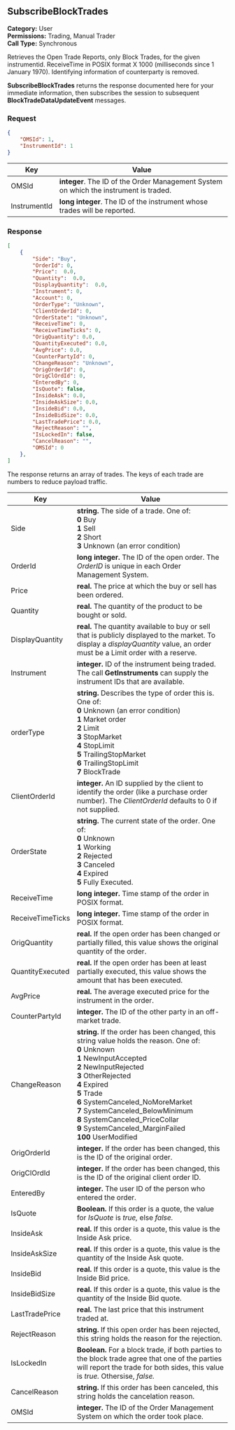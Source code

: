 ## SubscribeBlockTrades

**Category:** User<br />
**Permissions:** Trading, Manual Trader<br />
**Call Type:** Synchronous

Retrieves the Open Trade Reports, only Block Trades, for the given instrumentid. ReceiveTime in POSIX format X 1000 (milliseconds since 1 January 1970). Identifying information of counterparty is removed. 

**SubscribeBlockTrades** returns the response documented here for your immediate information, then subscribes the session to subsequent **BlockTradeDataUpdateEvent** messages.

### Request

```json
{
	"OMSId": 1,
	"InstrumentId": 1
}
```

| Key           | Value                                                        |
| ---------------- | ------------------------------------------------------------ |
| OMSId            | **integer**. The ID of the Order Management System on which the instrument is traded. |
| InstrumentId     | **long integer**. The ID of the instrument whose trades will be reported. |

### Response

```json
[
    {
        "Side": "Buy",
        "OrderId": 0,
        "Price":  0.0,
        "Quantity":  0.0,
        "DisplayQuantity":  0.0,
        "Instrument": 0,
        "Account": 0,
        "OrderType": "Unknown",
        "ClientOrderId": 0,
        "OrderState": "Unknown",
        "ReceiveTime": 0,
        "ReceiveTimeTicks": 0,
        "OrigQuantity": 0.0,
        "QuantityExecuted": 0.0,
        "AvgPrice": 0.0,
        "CounterPartyId": 0,
        "ChangeReason": "Unknown",
        "OrigOrderId": 0,
        "OrigClOrdId": 0,
        "EnteredBy": 0,
        "IsQuote": false,
        "InsideAsk": 0.0,
        "InsideAskSize": 0.0,
        "InsideBid": 0.0,
        "InsideBidSize": 0.0,
        "LastTradePrice": 0.0,
        "RejectReason": "",
        "IsLockedIn": false,
        "CancelReason": "",
        "OMSId": 0
    },
]
```

The response returns an array of trades. The keys of each trade are numbers to reduce payload traffic.


| Key                               | Value                                                        |
| --------------------------------- | ------------------------------------------------------------ |
| Side                              | **string.** The side of a trade. One of:<br />**0** Buy<br />**1**  Sell<br />**2** Short<br />**3** Unknown (an error condition)   |
| OrderId                           | **long integer.** The ID of the open order. The *OrderID* is unique in each Order Management System. |
| Price                             | **real.** The price at which the buy or sell has been ordered. |
| Quantity                          | **real.** The quantity of the product to be bought or sold.  |
| DisplayQuantity                   | **real.** The quantity available to buy or sell that is publicly displayed to the market. To display a *displayQuantity* value, an order must be a Limit order with a reserve. |
| Instrument                        | **integer.** ID of the instrument being traded. The call  **GetInstruments** can supply the instrument IDs that are available. |
| orderType                         | **string.** Describes the type of order this is. One of:<br />**0** Unknown (an error condition)<br />**1** Market order<br />**2** Limit<br />**3** StopMarket<br />**4** StopLimit<br />**5** TrailingStopMarket<br />**6** TrailingStopLimit<br />**7** BlockTrade |
| ClientOrderId                     | **integer.** An ID supplied by the client to identify the order (like a purchase order number). The *ClientOrderId* defaults to 0 if not supplied.                       |
| OrderState                        | **string.** The current state of the order. One of:<br />**0** Unknown<br />**1** Working<br />**2** Rejected<br />**3** Canceled<br />**4** Expired<br />**5** Fully Executed.                           |
| ReceiveTime                       | **long integer.** Time stamp of the order in POSIX format.   |
| ReceiveTimeTicks                  | **long integer.** Time stamp of the order in POSIX format.   |
| OrigQuantity                      | **real.** If the open order has been changed or partially filled, this value shows the original quantity of the order.  |
| QuantityExecuted                  | **real.** If the open order has been at least partially executed, this value shows the amount that has been executed.  |
| AvgPrice                          | **real.** The average executed price for the instrument in the order.   |
| CounterPartyId                    | **integer.** The ID of the other party in an off-market trade.  |
| ChangeReason                      | **string.** If the order has been changed, this string value holds the reason. One of:<br />**0** Unknown<br />**1** NewInputAccepted<br />**2** NewInputRejected<br />**3** OtherRejected<br />**4** Expired<br />**5** Trade<br />**6** SystemCanceled_NoMoreMarket<br />**7** SystemCanceled_BelowMinimum<br />**8** SystemCanceled_PriceCollar<br />**9** SystemCanceled_MarginFailed<br />**100** UserModified  |
| OrigOrderId                       | **integer.** If the order has been changed, this is the ID of the original order.  |
| OrigClOrdId                       | **integer.** If the order has been changed, this is the ID of the original client order ID.  |
| EnteredBy                         | **integer.** The user ID of the person who entered the order.  |
| IsQuote                           | **Boolean.** If this order is a quote, the value for *IsQuote* is *true,* else *false.*  |
| InsideAsk                         | **real.** If this order is a quote, this value is the Inside Ask price.  |
| InsideAskSize                     | **real.** If this order is a quote, this value is the quantity of the Inside Ask quote.  |
| InsideBid                         | **real.** If this order is a quote, this value is the Inside Bid price.   |
| InsideBidSize                     | **real.** If this order is a quote, this value is the quantity of the Inside Bid quote.  |
| LastTradePrice                    | **real.** The last price that this instrument traded at.  |
| RejectReason                      | **string.** If this open order has been rejected, this string holds the reason for the rejection.  |
| IsLockedIn                        | **Boolean.** For a block trade, if both parties to the block trade agree that one of the parties will report the trade for both sides, this value is *true.* Othersise, *false.*  |
| CancelReason                      | **string.** If this order has been canceled, this string holds the cancelation reason.  |
| OMSId                             | **integer.** The ID of the Order Management System on which the order took place.  |
